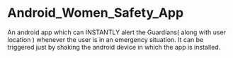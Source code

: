 # Android_Women_Safety_App
An android app which can INSTANTLY alert the Guardians( along with user location ) whenever the user is in an emergency situation. It can be triggered just by shaking the android device in which the app is installed.
